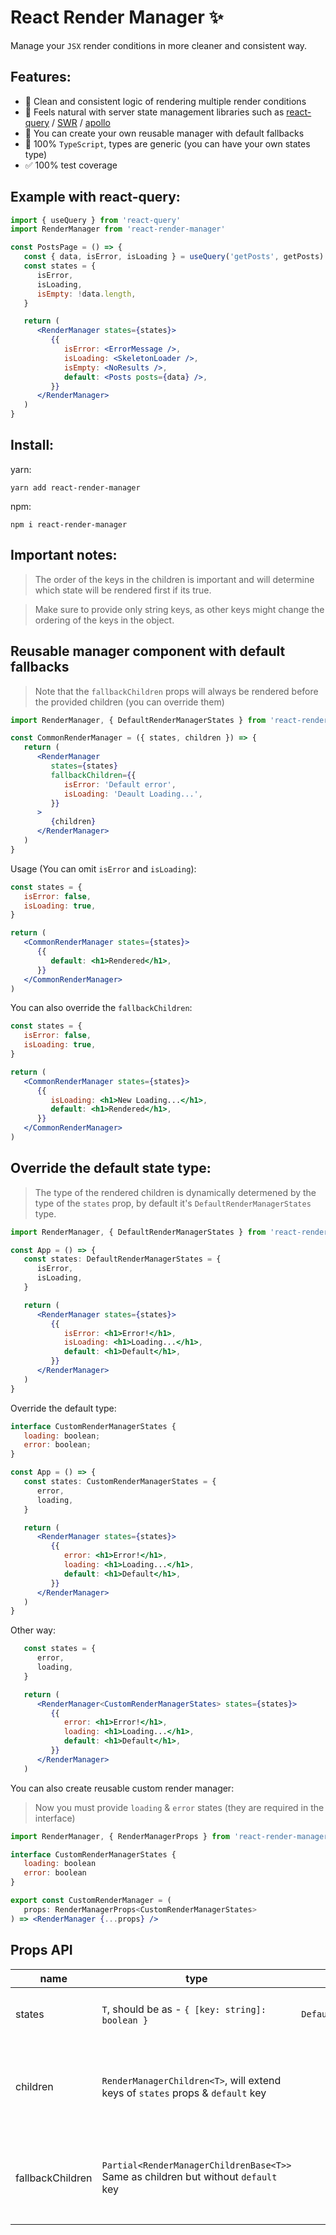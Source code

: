 # React Render Manager ✨

Manage your `JSX` render conditions in more cleaner and consistent way.

## Features:

-  🧼 Clean and consistent logic of rendering multiple render conditions
-  🚀 Feels natural with server state management libraries such as <a href="https://www.npmjs.com/package/react-query">react-query</a> / <a href="https://www.npmjs.com/package/swr">SWR</a> / <a href="https://www.npmjs.com/package/@apollo/client">apollo</a>
-  💫 You can create your own reusable manager with default fallbacks
-  💪 100% `TypeScript`, types are generic (you can have your own states type)
-  ✅ 100% test coverage

## Example with react-query:

```jsx
import { useQuery } from 'react-query'
import RenderManager from 'react-render-manager'

const PostsPage = () => {
   const { data, isError, isLoading } = useQuery('getPosts', getPosts)
   const states = {
      isError,
      isLoading,
      isEmpty: !data.length,
   }

   return (
      <RenderManager states={states}>
         {{
            isError: <ErrorMessage />,
            isLoading: <SkeletonLoader />,
            isEmpty: <NoResults />,
            default: <Posts posts={data} />,
         }}
      </RenderManager>
   )
}
```

## Install:

yarn:

```shell
yarn add react-render-manager
```

npm:

```shell
npm i react-render-manager
```

## Important notes:

> The order of the keys in the children is important and will determine which state will be rendered first if its true.

> Make sure to provide only string keys, as other keys might change the ordering of the keys in the object.

## Reusable manager component with default fallbacks

> Note that the `fallbackChildren` props will always be rendered before the provided children (you can override them)

```jsx
import RenderManager, { DefaultRenderManagerStates } from 'react-render-manager'

const CommonRenderManager = ({ states, children }) => {
   return (
      <RenderManager
         states={states}
         fallbackChildren={{
            isError: 'Default error',
            isLoading: 'Deault Loading...',
         }}
      >
         {children}
      </RenderManager>
   )
}
```

Usage (You can omit `isError` and `isLoading`):

```jsx
const states = {
   isError: false,
   isLoading: true,
}

return (
   <CommonRenderManager states={states}>
      {{
         default: <h1>Rendered</h1>,
      }}
   </CommonRenderManager>
)
```

You can also override the `fallbackChildren`:

```jsx
const states = {
   isError: false,
   isLoading: true,
}

return (
   <CommonRenderManager states={states}>
      {{
         isLoading: <h1>New Loading...</h1>,
         default: <h1>Rendered</h1>,
      }}
   </CommonRenderManager>
)
```

## Override the default state type:

> The type of the rendered children is dynamically determened by the type of the `states` prop, by default it's `DefaultRenderManagerStates` type.

```jsx
import RenderManager, { DefaultRenderManagerStates } from 'react-render-manager'

const App = () => {
   const states: DefaultRenderManagerStates = {
      isError,
      isLoading,
   }

   return (
      <RenderManager states={states}>
         {{
            isError: <h1>Error!</h1>,
            isLoading: <h1>Loading...</h1>,
            default: <h1>Default</h1>,
         }}
      </RenderManager>
   )
}
```

Override the default type:

```jsx
interface CustomRenderManagerStates {
   loading: boolean;
   error: boolean;
}

const App = () => {
   const states: CustomRenderManagerStates = {
      error,
      loading,
   }

   return (
      <RenderManager states={states}>
         {{
            error: <h1>Error!</h1>,
            loading: <h1>Loading...</h1>,
            default: <h1>Default</h1>,
         }}
      </RenderManager>
   )
}
```

Other way:

```jsx
   const states = {
      error,
      loading,
   }

   return (
      <RenderManager<CustomRenderManagerStates> states={states}>
         {{
            error: <h1>Error!</h1>,
            loading: <h1>Loading...</h1>,
            default: <h1>Default</h1>,
         }}
      </RenderManager>
   )
```

You can also create reusable custom render manager:

> Now you must provide `loading` & `error` states (they are required in the interface)

```jsx
import RenderManager, { RenderManagerProps } from 'react-render-manager'

interface CustomRenderManagerStates {
   loading: boolean
   error: boolean
}

export const CustomRenderManager = (
   props: RenderManagerProps<CustomRenderManagerStates>
) => <RenderManager {...props} />
```

## Props API

| name             | type                                                                               | default                      | description                                                      | required | example                                                      |
| ---------------- | ---------------------------------------------------------------------------------- | ---------------------------- | ---------------------------------------------------------------- | -------- | ------------------------------------------------------------ |
| states           | `T`, should be as - `{ [key: string]: boolean }`                                   | `DefaultRenderManagerStates` | the states of the render conditions                              | true     | `{ isLoading: true, isError: false }`                        |
| children         | `RenderManagerChildren<T>`, will extend keys of `states` props & `default` key     |                              | the render output (by the keys order) based on the `states` prop | true     | `{ isLoading: <h1>Loading</h1>, default: <h1>Default</h1> }` |
| fallbackChildren | `Partial<RenderManagerChildrenBase<T>>` Same as children but without `default` key |                              | default fallback render output, if no children keys provided     | false    | `{ isLoading: <h1>Loading</h1> }`                            |
